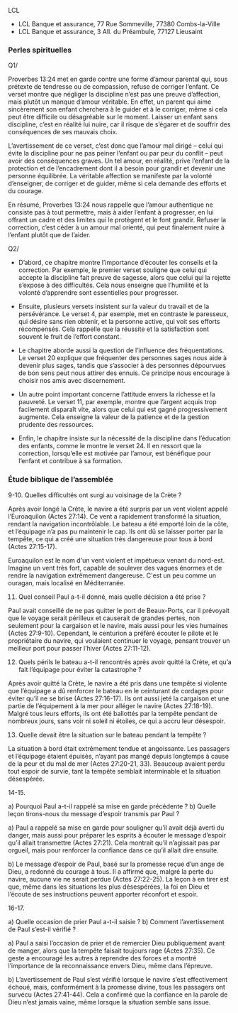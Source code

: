 LCL
- LCL Banque et assurance, 77 Rue Sommeville, 77380 Combs-la-Ville
- LCL Banque et assurance, 3 All. du Préambule, 77127 Lieusaint

### Perles spirituelles

Q1/

Proverbes 13:24 met en garde contre une forme d’amour parental qui, sous prétexte de tendresse ou de compassion, refuse de corriger l’enfant. Ce verset montre que négliger la discipline n’est pas une preuve d’affection, mais plutôt un manque d’amour véritable. En effet, un parent qui aime sincèrement son enfant cherchera à le guider et à le corriger, même si cela peut être difficile ou désagréable sur le moment. Laisser un enfant sans discipline, c’est en réalité lui nuire, car il risque de s’égarer et de souffrir des conséquences de ses mauvais choix.

L’avertissement de ce verset, c’est donc que l’amour mal dirigé – celui qui évite la discipline pour ne pas peiner l’enfant ou par peur du conflit – peut avoir des conséquences graves. Un tel amour, en réalité, prive l’enfant de la protection et de l’encadrement dont il a besoin pour grandir et devenir une personne équilibrée. La véritable affection se manifeste par la volonté d’enseigner, de corriger et de guider, même si cela demande des efforts et du courage.

En résumé, Proverbes 13:24 nous rappelle que l’amour authentique ne consiste pas à tout permettre, mais à aider l’enfant à progresser, en lui offrant un cadre et des limites qui le protègent et le font grandir. Refuser la correction, c’est céder à un amour mal orienté, qui peut finalement nuire à l’enfant plutôt que de l’aider.

Q2/


- D’abord, ce chapitre montre l’importance d’écouter les conseils et la correction. Par exemple, le premier verset souligne que celui qui accepte la discipline fait preuve de sagesse, alors que celui qui la rejette s’expose à des difficultés. Cela nous enseigne que l’humilité et la volonté d’apprendre sont essentielles pour progresser.

- Ensuite, plusieurs versets insistent sur la valeur du travail et de la persévérance. Le verset 4, par exemple, met en contraste le paresseux, qui désire sans rien obtenir, et la personne active, qui voit ses efforts récompensés. Cela rappelle que la réussite et la satisfaction sont souvent le fruit de l’effort constant.

- Le chapitre aborde aussi la question de l’influence des fréquentations. Le verset 20 explique que fréquenter des personnes sages nous aide à devenir plus sages, tandis que s’associer à des personnes dépourvues de bon sens peut nous attirer des ennuis. Ce principe nous encourage à choisir nos amis avec discernement.

- Un autre point important concerne l’attitude envers la richesse et la pauvreté. Le verset 11, par exemple, montre que l’argent acquis trop facilement disparaît vite, alors que celui qui est gagné progressivement augmente. Cela enseigne la valeur de la patience et de la gestion prudente des ressources.

- Enfin, le chapitre insiste sur la nécessité de la discipline dans l’éducation des enfants, comme le montre le verset 24. Il en ressort que la correction, lorsqu’elle est motivée par l’amour, est bénéfique pour l’enfant et contribue à sa formation.


### Étude biblique de l’assemblée

9-10. Quelles difficultés ont surgi au voisinage de la Crète ?

Après avoir longé la Crète, le navire a été surpris par un vent violent appelé l’Euroaquilon (Actes 27:14). Ce vent a rapidement transformé la situation, rendant la navigation incontrôlable. Le bateau a été emporté loin de la côte, et l’équipage n’a pas pu maintenir le cap. Ils ont dû se laisser porter par la tempête, ce qui a créé une situation très dangereuse pour tous à bord (Actes 27:15-17).

Euroaquilon est le nom d'un vent violent et impétueux venant du nord-est. Imagine un vent très fort, capable de soulever des vagues énormes et de rendre la navigation extrêmement dangereuse. C'est un peu comme un ouragan, mais localisé en Méditerranée.

11. Quel conseil Paul a-t-il donné, mais quelle décision a été prise ?

Paul avait conseillé de ne pas quitter le port de Beaux-Ports, car il prévoyait que le voyage serait périlleux et causerait de grandes pertes, non seulement pour la cargaison et le navire, mais aussi pour les vies humaines (Actes 27:9-10). Cependant, le centurion a préféré écouter le pilote et le propriétaire du navire, qui voulaient continuer le voyage, pensant trouver un meilleur port pour passer l’hiver (Actes 27:11-12).

12. Quels périls le bateau a-t-il rencontrés après avoir quitté la Crète, et qu’a fait l’équipage pour éviter la catastrophe ?

Après avoir quitté la Crète, le navire a été pris dans une tempête si violente que l’équipage a dû renforcer le bateau en le ceinturant de cordages pour éviter qu’il ne se brise (Actes 27:16-17). Ils ont aussi jeté la cargaison et une partie de l’équipement à la mer pour alléger le navire (Actes 27:18-19). Malgré tous leurs efforts, ils ont été ballottés par la tempête pendant de nombreux jours, sans voir ni soleil ni étoiles, ce qui a accru leur désespoir.

13. Quelle devait être la situation sur le bateau pendant la tempête ?

La situation à bord était extrêmement tendue et angoissante. Les passagers et l’équipage étaient épuisés, n’ayant pas mangé depuis longtemps à cause de la peur et du mal de mer (Actes 27:20-21, 33). Beaucoup avaient perdu tout espoir de survie, tant la tempête semblait interminable et la situation désespérée.

14-15.

a) Pourquoi Paul a-t-il rappelé sa mise en garde précédente ?
b) Quelle leçon tirons-nous du message d’espoir transmis par Paul ?

a) Paul a rappelé sa mise en garde pour souligner qu’il avait déjà averti du danger, mais aussi pour préparer les esprits à écouter le message d’espoir qu’il allait transmettre (Actes 27:21). Cela montrait qu’il n’agissait pas par orgueil, mais pour renforcer la confiance dans ce qu’il allait dire ensuite.

b) Le message d’espoir de Paul, basé sur la promesse reçue d’un ange de Dieu, a redonné du courage à tous. Il a affirmé que, malgré la perte du navire, aucune vie ne serait perdue (Actes 27:22-25). La leçon à en tirer est que, même dans les situations les plus désespérées, la foi en Dieu et l’écoute de ses instructions peuvent apporter réconfort et espoir.

16-17.

a) Quelle occasion de prier Paul a-t-il saisie ?
b) Comment l’avertissement de Paul s’est-il vérifié ?

a) Paul a saisi l’occasion de prier et de remercier Dieu publiquement avant de manger, alors que la tempête faisait toujours rage (Actes 27:35). Ce geste a encouragé les autres à reprendre des forces et a montré l’importance de la reconnaissance envers Dieu, même dans l’épreuve.

b) L’avertissement de Paul s’est vérifié lorsque le navire s’est effectivement échoué, mais, conformément à la promesse divine, tous les passagers ont survécu (Actes 27:41-44). Cela a confirmé que la confiance en la parole de Dieu n’est jamais vaine, même lorsque la situation semble sans issue.
